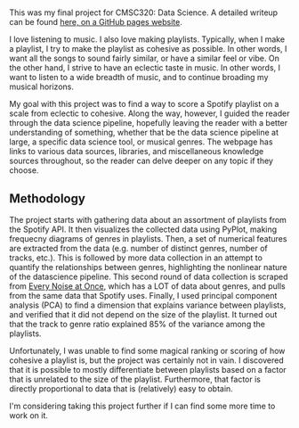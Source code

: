 #

This was my final project for CMSC320: Data Science.
A detailed writeup can be found [here, on a GitHub pages website](https://olincb.github.io/spotify-playlist-analysis/).

I love listening to music.
I also love making playlists.
Typically, when I make a playlist, I try to make the playlist as cohesive as possible.
In other words, I want all the songs to sound fairly similar, or have a similar feel or vibe.
On the other hand, I strive to have an eclectic taste in music.
In other words, I want to listen to a wide breadth of music, and to continue broading my musical horizons.

My goal with this project was to find a way to score a Spotify playlist on a scale from eclectic to cohesive.
Along the way, however, I guided the reader through the data science pipeline, hopefully leaving the reader with a better understanding of something, whether that be the data science pipeline at large, a specific data science tool, or musical genres.
The webpage has links to various data sources, libraries, and miscellaneous knowledge sources throughout, so the reader can delve deeper on any topic if they choose.

## Methodology

The project starts with gathering data about an assortment of playlists from the Spotify API.
It then visualizes the collected data using PyPlot, making frequecny diagrams of genres in playlists.
Then, a set of numerical features are extracted from the data (e.g. number of distinct genres, number of tracks, etc.).
This is followed by more data collection in an attempt to quantify the relationships between genres, highlighting the nonlinear nature of the datascience pipeline.
This second round of data collection is scraped from [Every Noise at Once](https://everynoise.com/), which has a LOT of data about genres, and pulls from the same data that Spotify uses.
Finally, I used principal component analysis (PCA) to find a dimension that explains variance between playlists, and verified that it did not depend on the size of the playlist.
It turned out that the track to genre ratio explained 85% of the variance among the playlists.

Unfortunately, I was unable to find some magical ranking or scoring of how cohesive a playlist is, but the project was certainly not in vain.
I discovered that it is possible to mostly differentiate between playlists based on a factor that is unrelated to the size of the playlist.
Furthermore, that factor is directly proportional to data that is (relatively) easy to obtain.

I'm considering taking this project further if I can find some more time to work on it.
